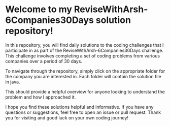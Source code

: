 # Welcome to my ReviseWithArsh-6Companies30Days solution repository!

In this repository, you will find daily solutions to the coding challenges that I participate in as part of the ReviseWithArsh-6Companies30Days challenge. This challenge involves completing a set of coding problems from various companies over a period of 30 days.

To navigate through the repository, simply click on the appropriate folder for the company you are interested in. Each folder will contain the solution file in java.

This should provide a helpful overview for anyone looking to understand the problem and how I approached it.

I hope you find these solutions helpful and informative. If you have any questions or suggestions, feel free to open an issue or pull request. Thank you for visiting and good luck on your own coding journey!
